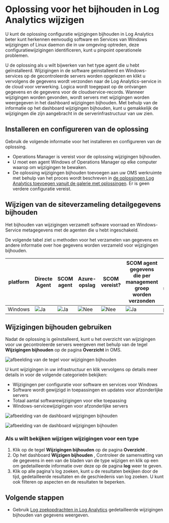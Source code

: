 <properties
    pageTitle="Oplossing in Log Analytics het bijhouden van wijzigingen | Microsoft Azure"
    description="U kunt de oplossing configuratie wijzigingen bijhouden in Log Analytics beter kunt herkennen eenvoudig software en Services van Windows die worden gewijzigd in uw omgeving, deze configuratiewijzigingen identificeren, kunt u pinpoint operationele problemen."
    services="operations-management-suite"
    documentationCenter=""
    authors="bandersmsft"
    manager="jwhit"
    editor=""/>

<tags
    ms.service="operations-management-suite"
    ms.workload="na"
    ms.tgt_pltfrm="na"
    ms.devlang="na"
    ms.topic="article"
    ms.date="10/10/2016"
    ms.author="banders"/>

# <a name="change-tracking-solution-in-log-analytics"></a>Oplossing voor het bijhouden in Log Analytics wijzigen


U kunt de oplossing configuratie wijzigingen bijhouden in Log Analytics beter kunt herkennen eenvoudig software en Services van Windows wijzigingen of Linux daemon die in uw omgeving optreden, deze configuratiewijzigingen identificeren, kunt u pinpoint operationele problemen.

U de oplossing als u wilt bijwerken van het type agent die u hebt geïnstalleerd. Wijzigingen in de software geïnstalleerd en Windows-services op de gecontroleerde servers worden opgelezen en klikt u vervolgens de gegevens wordt verzonden naar de Log Analytics-service in de cloud voor verwerking. Logica wordt toegepast op de ontvangen gegevens en de gegevens voor de cloudservice-records. Wanneer wijzigingen worden gevonden, wordt servers met wijzigingen worden weergegeven in het dashboard wijzigingen bijhouden. Met behulp van de informatie op het dashboard wijzigingen bijhouden, kunt u gemakkelijk de wijzigingen die zijn aangebracht in de serverinfrastructuur van uw zien.

## <a name="installing-and-configuring-the-solution"></a>Installeren en configureren van de oplossing
Gebruik de volgende informatie voor het installeren en configureren van de oplossing.

- Operations Manager is vereist voor de oplossing wijzigingen bijhouden.
- U moet een agent Windows of Operations Manager op elke computer waarop om wijzigingen te bewaken.
- De oplossing wijzigingen bijhouden toevoegen aan uw OMS werkruimte met behulp van het proces wordt beschreven in [de oplossingen Log Analytics toevoegen vanuit de galerie met oplossingen](log-analytics-add-solutions.md).  Er is geen verdere configuratie vereist.


## <a name="change-tracking-data-collection-details"></a>Wijzigen van de siteverzameling detailgegevens bijhouden

Het bijhouden van wijzigingen verzamelt software voorraad en Windows-Service metagegevens met de agenten die u hebt ingeschakeld.

De volgende tabel ziet u methoden voor het verzamelen van gegevens en andere informatie over hoe gegevens worden verzameld voor wijzigingen bijhouden.

| platform | Directe Agent | SCOM agent | Azure-opslag | SCOM vereist? | SCOM agent gegevens die per management groep worden verzonden | frequentie van de siteverzameling |
|---|---|---|---|---|---|---|
|Windows|![Ja](./media/log-analytics-change-tracking/oms-bullet-green.png)|![Ja](./media/log-analytics-change-tracking/oms-bullet-green.png)|![Nee](./media/log-analytics-change-tracking/oms-bullet-red.png)|            ![Nee](./media/log-analytics-change-tracking/oms-bullet-red.png)|![Ja](./media/log-analytics-change-tracking/oms-bullet-green.png)| per uur|

## <a name="use-change-tracking"></a>Wijzigingen bijhouden gebruiken

Nadat de oplossing is geïnstalleerd, kunt u het overzicht van wijzigingen voor uw gecontroleerde servers weergeven met behulp van de tegel **Wijzigingen bijhouden** op de pagina **Overzicht** in OMS.

![afbeelding van de tegel voor wijzigingen bijhouden](./media/log-analytics-change-tracking/oms-changetracking-tile.png)

U kunt wijzigingen in uw infrastructuur en klik vervolgens op details meer details in voor de volgende categorieën bekijken:

- Wijzigingen per configuratie voor software en services voor Windows
- Software wordt gewijzigd in toepassingen en updates voor afzonderlijke servers
- Totaal aantal softwarewijzigingen voor elke toepassing
- Windows-servicewijzigingen voor afzonderlijke servers

![afbeelding van de dashboard wijzigingen bijhouden](./media/log-analytics-change-tracking/oms-changetracking01.png)

![afbeelding van de dashboard wijzigingen bijhouden](./media/log-analytics-change-tracking/oms-changetracking02.png)

### <a name="to-view-changes-for-any-change-type"></a>Als u wilt bekijken wijzigen wijzigingen voor een type

1. Klik op de tegel **Wijzigingen bijhouden** op de pagina **Overzicht** .
2. Op het dashboard **Wijzigen bijhouden** , Controleer de samenvatting van de gegevens in een van de bladen van de type wijzigen en klik op een om gedetailleerde informatie over deze op de pagina **log** weer te geven.
3. Klik op alle pagina's log zoeken, kunt u de resultaten bekijken door de tijd, gedetailleerde resultaten en de geschiedenis van log zoeken. U kunt ook filteren op aspecten en de resultaten te beperken.

## <a name="next-steps"></a>Volgende stappen

- Gebruik [Log zoekopdrachten in Log Analytics](log-analytics-log-searches.md) gedetailleerde wijzigingen bijhouden van gegevens weergeven.
